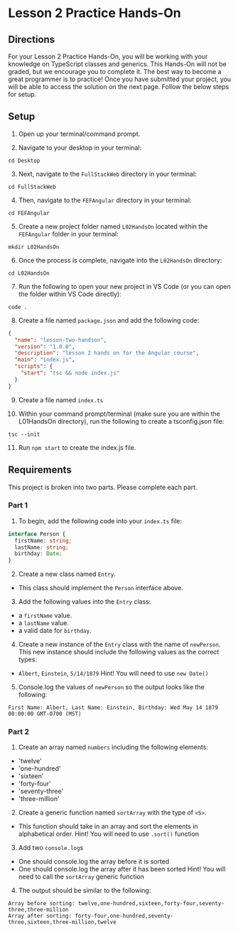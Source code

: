 # Lesson 2 Practice Hands-On

## Directions

For your Lesson 2 Practice Hands-On, you will be working with your knowledge on TypeScript classes and generics. This Hands-On will not be graded, but we encourage you to complete it. The best way to become a great programmer is to practice! Once you have submitted your project, you will be able to access the solution on the next page. Follow the below steps for setup.

## Setup

1. Open up your terminal/command prompt.

2. Navigate to your desktop in your terminal:

```shell
cd Desktop
```

3. Next, navigate to the `FullStackWeb` directory in your terminal:

```shell
cd FullStackWeb
```

4. Then, navigate to the `FEFAngular` directory in your terminal:

```shell
cd FEFAngular
```

5. Create a new project folder named `L02HandsOn` located within the `FEFAngular` folder in your terminal:

```
mkdir L02HandsOn
```

6. Once the process is complete, navigate into the `L02HandsOn` directory:

```shell
cd L02HandsOn
```

7. Run the following to open your new project in VS Code (or you can open the folder within VS Code directly):

```shell
code .
```

8. Create a file named `package.json` and add the following code:

```json
{
  "name": "lesson-two-handson",
  "version": "1.0.0",
  "description": "lesson 2 hands on for the Angular course",
  "main": "index.js",
  "scripts": {
    "start": "tsc && node index.js"
  }
}
```

9. Create a file named `index.ts`

10. Within your command prompt/terminal (make sure you are within the L01HandsOn directory), run the following to create a tsconfig.json file:

```shell
tsc --init
```

11. Run `npm start` to create the index.js file.

## Requirements

This project is broken into two parts. Please complete each part.

### Part 1

1.  To begin, add the following code into your `index.ts` file:

```ts
interface Person {
  firstName: string;
  lastName: string;
  birthday: Date;
}
```

2. Create a new class named `Entry`.

- This class should implement the `Person` interface above.

3. Add the following values into the `Entry` class:

- a `firstName` value.
- a `lastName` value.
- a valid date for `birthday`.

4. Create a new instance of the `Entry` class with the name of `newPerson`. This new instance should include the following values as the correct types:

- `Albert`, `Einstein`, `5/14/1879`
  Hint! You will need to use `new Date()`

5. Console.log the values of `newPerson` so the output looks like the following:

```text
First Name: Albert, Last Name: Einstein, Birthday: Wed May 14 1879 00:00:00 GMT-0700 (MST)
```

### Part 2

1. Create an array named `numbers` including the following elements:

- 'twelve'
- 'one-hundred'
- 'sixteen'
- 'forty-four'
- 'seventy-three'
- 'three-million'

2. Create a generic function named `sortArray` with the type of `<S>`.

- This function should take in an array and sort the elements in alphabetical order.
  Hint! You will need to use `.sort()` function

3. Add two `console.log`s

- One should console.log the array before it is sorted
- One should console.log the array after it has been sorted
  Hint! You will need to call the `sortArray` generic function

4. The output should be similar to the following:

```text
Array before sorting: twelve,one-hundred,sixteen,forty-four,seventy-three,three-million
Array after sorting: forty-four,one-hundred,seventy-three,sixteen,three-million,twelve
```

